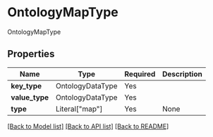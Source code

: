 # OntologyMapType

OntologyMapType

## Properties
| Name | Type | Required | Description |
| ------------ | ------------- | ------------- | ------------- |
**key_type** | OntologyDataType | Yes |  |
**value_type** | OntologyDataType | Yes |  |
**type** | Literal["map"] | Yes | None |


[[Back to Model list]](../../README.md#models-v2-link) [[Back to API list]](../../README.md#documentation-for-api-endpoints) [[Back to README]](../../README.md)
